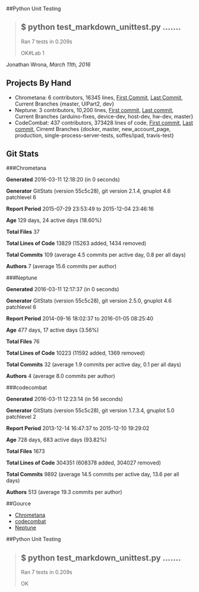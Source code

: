

##Python Unit Testing
> $ python test_markdown_unittest.py 
> .......
> ----------------------------------------------------------------------
> Ran 7 tests in 0.209s
> 
> OK#Lab 1

Jonathan Wrona, *March 11th, 2016*

## Projects By Hand

- Chrometana: 6 contributors, 16345 lines, [First Commit](https://github.com/TheoBr/Chrometana/commit/1c5c94e6886dc4a0ec67fc9f3a02c693a8aae9d2), [Last Commit](https://github.com/TheoBr/Chrometana/commit/2e21b5759af8cb345f4d90d168591dae485aa738), Current Branches {master, UIPart2, dev}
- Neptune: 3 contributors, 10,200 lines, [First commit](https://github.com/sarbos/Neptune/commit/0de1ad305034ea34a7317def006c6e902447635d), [Last commit](https://github.com/sarbos/Neptune/commit/c2a35caac4c5ff998db4a7c8173a193d67957fe0), Current Branches {arduino-fixes, device-dev, host-dev, hw-dev, master}
- CodeCombat: 437 contributors, 373428 lines of code, [First commit](https://github.com/MonkStrom/codecombat/commit/f9e0bf948eaa91a43e21547916f977e80d483098), [Last commit](https://github.com/MonkStrom/codecombat/commit/22022c1ef1aef1bc53d51b06c6c3958aaa91e062), Cirremt Branches {docker, master, new_account_page, production, single-process-server-tests, soffes/ipad, travis-test}

## Git Stats

###Chrometana

**Generated**
2016-03-11 12:18:20 (in 0 seconds)

**Generator**
GitStats (version 55c5c28), git version 2.1.4, gnuplot 4.6 patchlevel 6

**Report Period**
2015-07-29 23:53:49 to 2015-12-04 23:46:16

**Age**
129 days, 24 active days (18.60%)

**Total Files**
37

**Total Lines of Code**
13829 (15263 added, 1434 removed)

**Total Commits**
109 (average 4.5 commits per active day, 0.8 per all days)

**Authors**
7 (average 15.6 commits per author)


###Neptune

**Generated**
2016-03-11 12:17:37 (in 0 seconds)

**Generator**
GitStats (version 55c5c28), git version 2.5.0, gnuplot 4.6 
patchlevel 6

**Report Period**
2014-09-16 18:02:37 to 2016-01-05 08:25:40

**Age**
477 days, 17 active days (3.56%)

**Total Files**
76

**Total Lines of Code**
10223 (11592 added, 1369 removed)

**Total Commits**
32 (average 1.9 commits per active day, 0.1 per all days)

**Authors**
4 (average 8.0 commits per author)


###codecombat

**Generated**
2016-03-11 12:23:14 (in 56 seconds)

**Generator**
GitStats (version 55c5c28), git version 1.7.3.4, gnuplot 5.0 patchlevel 2

**Report Period**
2013-12-14 16:47:37 to 2015-12-10 19:29:02

**Age**
728 days, 683 active days (93.82%)

**Total Files**
1673

**Total Lines of Code**
304351 (608378 added, 304027 removed)

**Total Commits**
9892 (average 14.5 commits per active day, 13.6 per all days)

**Authors**
513 (average 19.3 commits per author)

##Gource

- [Chrometana](https://youtu.be/Grogq9OKagY)
- [codecombat](https://youtu.be/LBCm2hQ2ezQ)
- [Neptune](https://youtu.be/_JB_LKbdZsc)

##Python Unit Testing

> $ python test_markdown_unittest.py 
> .......
> ----------------------------------------------------------------------
> Ran 7 tests in 0.209s
> 
> OK